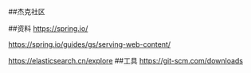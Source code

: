 ##杰克社区

##资料
https://spring.io/

https://spring.io/guides/gs/serving-web-content/

https://elasticsearch.cn/explore
##工具
https://git-scm.com/downloads